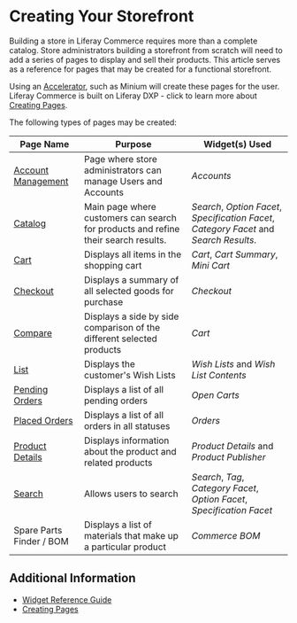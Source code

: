 # Creating Your Storefront

Building a store in Liferay Commerce requires more than a complete catalog. Store administrators building a storefront from scratch will need to add a series of pages to display and sell their products. This article serves as a reference for pages that may be created for a functional storefront.

Using an [Accelerator](../../../getting-started/accelerators/README.md), such as Minium will create these pages for the user. Liferay Commerce is built on Liferay DXP - click to learn more about [Creating Pages](https://help.liferay.com/hc/en-us/articles/360018171291-Creating-Pages).

The following types of pages may be created:

| Page Name | Purpose | Widget(s) Used |
| --- | --- | --- |
| [Account Management](../content/account-management.md) | Page where store administrators can manage Users and Accounts | _Accounts_ |
| [Catalog](../content/catalog.md) | Main page where customers can search for products and refine their search results. | _Search_, _Option Facet_, _Specification Facet_, _Category Facet_ and _Search Results_.|
| [Cart](../content/cart.md) | Displays all items in the shopping cart | _Cart_, _Cart Summary_, _Mini Cart_ |
| [Checkout](../content/checkout.md) | Displays a summary of all selected goods for purchase | _Checkout_ |
| [Compare](../content/compare.md) | Displays a side by side comparison of the different selected products | _Cart_ |
| [List](../content/list.md) | Displays the customer's Wish Lists | _Wish Lists_ and _Wish List Contents_ |
| [Pending Orders](../content/pending-orders.md) | Displays a list of all pending orders | _Open Carts_ |
| [Placed Orders](../content/placed-orders.md) | Displays a list of all orders in all statuses | _Orders_ |
| [Product Details](../content/product-details.md) | Displays information about the product and related products | _Product Details_ and _Product Publisher_ |
| [Search](../content/search.md) | Allows users to search | _Search_, _Tag_, _Category Facet_, _Option Facet_, _Specification Facet_ |
| Spare Parts Finder / BOM| Displays a list of materials that make up a particular product | _Commerce BOM_ |

## Additional Information

* [Widget Reference Guide](../widget-reference/README.md)
* [Creating Pages](https://help.liferay.com/hc/en-us/articles/360018171291-Creating-Pages)
